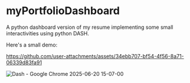 # myPortfolioDashboard

A  python dashboard version of my resume implementing some small interactivities using python DASH.

Here's a small demo:

https://github.com/user-attachments/assets/34ebb707-bf54-4f56-8a71-06339d83fa91

![Dash - Google Chrome 2025-06-20 15-07-00](https://github.com/user-attachments/assets/139dcae5-8c08-47f1-9a19-4792e280f673)


